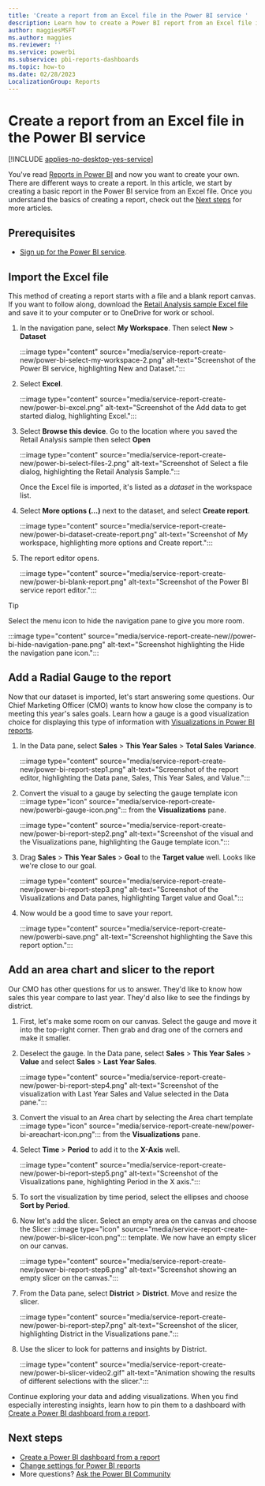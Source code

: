 ```yaml
---
title: 'Create a report from an Excel file in the Power BI service '
description: Learn how to create a Power BI report from an Excel file in the Power BI service by using the Retail Analysis sample.
author: maggiesMSFT
ms.author: maggies
ms.reviewer: ''
ms.service: powerbi
ms.subservice: pbi-reports-dashboards
ms.topic: how-to
ms.date: 02/28/2023
LocalizationGroup: Reports
---
```

# Create a report from an Excel file in the Power BI service

[!INCLUDE [applies-no-desktop-yes-service](../includes/applies-no-desktop-yes-service.md)]

You've read [Reports in Power BI](../consumer/end-user-reports.md) and now you want to create your own. There are different ways to create a report. In this article, we start by creating a basic report in the Power BI service from an Excel file. Once you understand the basics of creating a report, check out the [Next steps](#next-steps) for more articles.

## Prerequisites

* [Sign up for the Power BI service](../fundamentals/service-self-service-signup-for-power-bi.md).

## Import the Excel file

This method of creating a report starts with a file and a blank report canvas. If you want to follow along, download the [Retail Analysis sample Excel file](https://go.microsoft.com/fwlink/?LinkId=529778) and save it to your computer or to OneDrive for work or school.

1. In the navigation pane, select **My Workspace**. Then select **New** > **Dataset**

    :::image type="content" source="media/service-report-create-new/power-bi-select-my-workspace-2.png" alt-text="Screenshot of the Power BI service, highlighting New and Dataset.":::

1. Select **Excel**.

    :::image type="content" source="media/service-report-create-new/power-bi-excel.png" alt-text="Screenshot of the Add data to get started dialog, highlighting Excel.":::

1. Select **Browse this device**. Go to the location where you saved the Retail Analysis sample then select **Open**

    :::image type="content" source="media/service-report-create-new/power-bi-select-files-2.png" alt-text="Screenshot of Select a file dialog, highlighting the Retail Analysis Sample.":::

    Once the Excel file is imported, it's listed as a *dataset* in the workspace list.

1. Select **More options (...)** next to the dataset, and select **Create report**.

    :::image type="content" source="media/service-report-create-new/power-bi-dataset-create-report.png" alt-text="Screenshot of My workspace, highlighting more options and Create report.":::

1. The report editor opens.

    :::image type="content" source="media/service-report-create-new/power-bi-blank-report.png" alt-text="Screenshot of the Power BI service report editor.":::

> [!TIP]
> Select the menu icon to hide the navigation pane to give you more room.
>
> :::image type="content" source="media/service-report-create-new//power-bi-hide-navigation-pane.png" alt-text="Screenshot highlighting the Hide the navigation pane icon.":::

## Add a Radial Gauge to the report

Now that our dataset is imported, let's start answering some questions. Our Chief Marketing Officer (CMO) wants to know how close the company is to meeting this year's sales goals. Learn how a gauge is a good visualization choice for displaying this type of information with [Visualizations in Power BI reports](../visuals/power-bi-report-visualizations.md).

1. In the Data pane, select **Sales** > **This Year Sales** > **Total Sales Variance**.

    :::image type="content" source="media/service-report-create-new/power-bi-report-step1.png" alt-text="Screenshot of the report editor, highlighting the Data pane, Sales, This Year Sales, and Value.":::

1. Convert the visual to a gauge by selecting the gauge template icon :::image type="icon" source="media/service-report-create-new/powerbi-gauge-icon.png"::: from the **Visualizations** pane.

    :::image type="content" source="media/service-report-create-new/power-bi-report-step2.png" alt-text="Screenshot of the visual and the Visualizations pane, highlighting the Gauge template icon.":::

1. Drag **Sales** > **This Year Sales** > **Goal** to the **Target value** well. Looks like we're close to our goal.

    :::image type="content" source="media/service-report-create-new/power-bi-report-step3.png" alt-text="Screenshot of the Visualizations and Data panes, highlighting Target value and Goal.":::

1. Now would be a good time to save your report.

    :::image type="content" source="media/service-report-create-new/powerbi-save.png" alt-text="Screenshot highlighting the Save this report option.":::

## Add an area chart and slicer to the report

Our CMO has other questions for us to answer. They'd like to know how sales this year compare to last year. They'd also like to see the findings by district.

1. First, let's make some room on our canvas. Select the gauge and move it into the top-right corner. Then grab and drag one of the corners and make it smaller.

1. Deselect the gauge. In the Data pane, select **Sales** > **This Year Sales** > **Value** and select **Sales** > **Last Year Sales**.

    :::image type="content" source="media/service-report-create-new/power-bi-report-step4.png" alt-text="Screenshot of the visualization with Last Year Sales and Value selected in the Data pane.":::

1. Convert the visual to an Area chart by selecting the Area chart template :::image type="icon" source="media/service-report-create-new/power-bi-areachart-icon.png"::: from the **Visualizations** pane.

1. Select **Time** > **Period** to add it to the **X-Axis** well.

    :::image type="content" source="media/service-report-create-new/power-bi-report-step5.png" alt-text="Screenshot of the Visualizations pane, highlighting Period in the X axis.":::

1. To sort the visualization by time period, select the ellipses and choose **Sort by Period**.

1. Now let's add the slicer. Select an empty area on the canvas and choose the Slicer :::image type="icon" source="media/service-report-create-new/power-bi-slicer-icon.png"::: template. We now have an empty slicer on our canvas.

    :::image type="content" source="media/service-report-create-new/power-bi-report-step6.png" alt-text="Screenshot showing an empty slicer on the canvas.":::

1. From the Data pane, select **District** > **District**. Move and resize the slicer.

    :::image type="content" source="media/service-report-create-new/power-bi-report-step7.png" alt-text="Screenshot of the slicer, highlighting District in the Visualizations pane.":::

1. Use the slicer to look for patterns and insights by District.

    :::image type="content" source="media/service-report-create-new/power-bi-slicer-video2.gif" alt-text="Animation showing the results of different selections with the slicer.":::

Continue exploring your data and adding visualizations. When you find especially interesting insights, learn how to pin them to a dashboard with [Create a Power BI dashboard from a report](service-dashboard-create.md).

## Next steps

* [Create a Power BI dashboard from a report](service-dashboard-create.md)
* [Change settings for Power BI reports](power-bi-report-settings.md)
* More questions? [Ask the Power BI Community](https://community.powerbi.com/)
